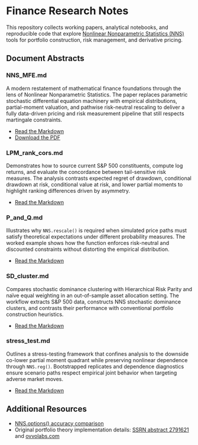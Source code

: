 # Finance Research Notes

This repository collects working papers, analytical notebooks, and reproducible code that explore [Nonlinear Nonparametric Statistics (NNS)](https://github.com/OVVO-Financial/NNS) tools for portfolio construction, risk management, and derivative pricing.

## Document Abstracts

### NNS_MFE.md
A modern restatement of mathematical finance foundations through the lens of Nonlinear Nonparametric Statistics. The paper replaces parametric stochastic differential equation machinery with empirical distributions, partial-moment valuation, and pathwise risk-neutral rescaling to deliver a fully data-driven pricing and risk measurement pipeline that still respects martingale constraints.

- [Read the Markdown](NNS_MFE.md)
- [Download the PDF](NNS_MFE.pdf)

### LPM_rank_cors.md
Demonstrates how to source current S&P 500 constituents, compute log returns, and evaluate the concordance between tail-sensitive risk measures. The analysis contrasts expected regret of drawdown, conditional drawdown at risk, conditional value at risk, and lower partial moments to highlight ranking differences driven by asymmetry.

- [Read the Markdown](LPM_rank_cors.md)

### P_and_Q.md
Illustrates why `NNS.rescale()` is required when simulated price paths must satisfy theoretical expectations under different probability measures. The worked example shows how the function enforces risk-neutral and discounted constraints without distorting the empirical distribution.

- [Read the Markdown](P_and_Q.md)

### SD_cluster.md
Compares stochastic dominance clustering with Hierarchical Risk Parity and naïve equal weighting in an out-of-sample asset allocation setting. The workflow extracts S&P 500 data, constructs NNS stochastic dominance clusters, and contrasts their performance with conventional portfolio construction heuristics.

- [Read the Markdown](SD_cluster.md)

### stress_test.md
Outlines a stress-testing framework that confines analysis to the downside co-lower partial moment quadrant while preserving nonlinear dependence through `NNS.reg()`. Bootstrapped replicates and dependence diagnostics ensure scenario paths respect empirical joint behavior when targeting adverse market moves.

- [Read the Markdown](stress_test.md)

## Additional Resources

- [NNS.options() accuracy comparison](https://htmlpreview.github.io/?https://github.com/OVVO-Financial/Finance/blob/master/NNS_Options_comparison.html)
- Original portfolio theory implementation details: [SSRN abstract 2791621](http://ssrn.com/abstract=2791621) and [ovvolabs.com](https://www.ovvolabs.com)
